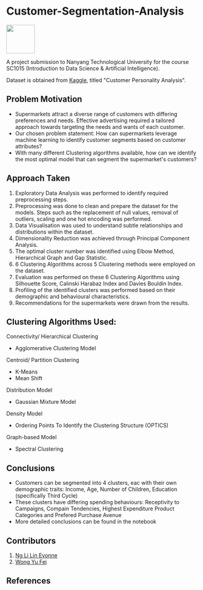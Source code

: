 # Customer-Segmentation-Analysis

<img src= "https://user-images.githubusercontent.com/77315991/233402040-307fa941-b6dd-4438-8cbd-e075c2f47151.png" width= 75>

A project submission to Nanyang Technological University for the course SC1015 (Introduction to Data Science & Artificial Intelligence).

Dataset is obtained from [Kaggle](https://www.kaggle.com/datasets/imakash3011/customer-personality-analysis), titled "Customer Personality Analysis".

## Problem Motivation
* Supermarkets attract a diverse range of customers with differing preferences and needs. Effective advertising required a tailored approach towards targeting the needs and wants of each customer.
* Our chosen problem statement: How can supermarkets leverage machine learning to identify customer segments based on customer attributes?
* With many different Clustering algorithms available, how can we identify the most optimal model that can segment the supermarket's customers?

## Approach Taken
1. Exploratory Data Analysis was performed to identify required preprocessing steps.
2. Preprocessing was done to clean and prepare the dataset for the models. Steps such as the replacement of null values, removal of outliers, scaling and one hot encoding was performed.
3. Data Visualisation was used to understand subtle relationships and distributions within the dataset.
4. Dimensionality Reduction was achieved through Principal Component Analysis.
5. The optimal cluster number was identified using Elbow Method, Hierarchical Graph and Gap Statistic.
6. 6 Clustering Algorithms across 5 Clustering methods were employed on the dataset.
7. Evaluation was performed on these 6 Clustering Algorithms using Silhouette Score, Calinski Harabaz Index and Davies Bouldin Index.
8. Profiling of the identified clusters was performed based on their demographic and behavioural characteristics.
9. Recommendations for the supermarkets were drawn from the results.

## Clustering Algorithms Used:
Connectivity/ Hierarchical Clustering
 * Agglomerative Clustering Model
 
Centroid/ Partition Clustering
 * K-Means
 * Mean Shift
 
Distribution Model
 * Gaussian Mixture Model
 
Density Model
 * Ordering Points To Identify the Clustering Structure (OPTICS)
 
Graph-based Model
 * Spectral Clustering
 
## Conclusions
* Customers can be segmented into 4 clusters, eac with their own demographic traits: Income, Age, Number of Children, Education (specifically Third Cycle)
* These clusters have differing spending behaviours: Receptivity to Campaigns, Compain Tendencies, Highest Expenditure Product Categories and Prefered Purchase Avenue
* More detailed conclusions can be found in the notebook

## Contributors
1. [Ng Li Lin Evonne](https://github.com/evonneng05)
2. [Wong Yu Fei](https://github.com/Ranchu2000)

## References
